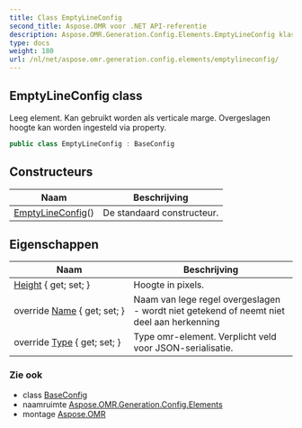 ```yaml
---
title: Class EmptyLineConfig
second_title: Aspose.OMR voor .NET API-referentie
description: Aspose.OMR.Generation.Config.Elements.EmptyLineConfig klas. Leeg element. Kan gebruikt worden als verticale marge. Overgeslagen hoogte kan worden ingesteld via property.
type: docs
weight: 180
url: /nl/net/aspose.omr.generation.config.elements/emptylineconfig/
---
```

## EmptyLineConfig class

Leeg element. Kan gebruikt worden als verticale marge. Overgeslagen hoogte kan worden ingesteld via property.

```csharp
public class EmptyLineConfig : BaseConfig
```

## Constructeurs

| Naam | Beschrijving |
| --- | --- |
| [EmptyLineConfig](emptylineconfig/)() | De standaard constructeur. |

## Eigenschappen

| Naam | Beschrijving |
| --- | --- |
| [Height](../../aspose.omr.generation.config.elements/emptylineconfig/height/) { get; set; } | Hoogte in pixels. |
| override [Name](../../aspose.omr.generation.config.elements/emptylineconfig/name/) { get; set; } | Naam van lege regel overgeslagen - wordt niet getekend of neemt niet deel aan herkenning |
| override [Type](../../aspose.omr.generation.config.elements/emptylineconfig/type/) { get; set; } | Type omr-element. Verplicht veld voor JSON-serialisatie. |

### Zie ook

* class [BaseConfig](../../aspose.omr.generation.config/baseconfig/)
* naamruimte [Aspose.OMR.Generation.Config.Elements](../../aspose.omr.generation.config.elements/)
* montage [Aspose.OMR](../../)


